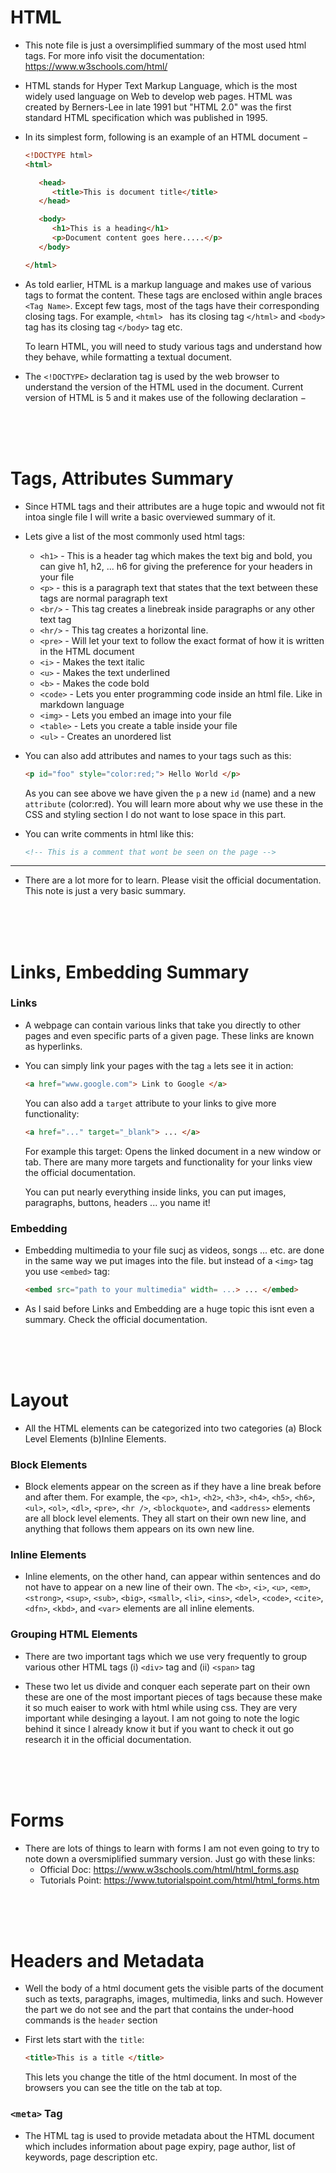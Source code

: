 # HTML

- This note file is just a oversimplified summary of the most used html tags. For more info visit the documentation: https://www.w3schools.com/html/

- HTML stands for Hyper Text Markup Language, which is the most widely used language on Web to develop web pages. HTML was created by Berners-Lee in late 1991 but "HTML 2.0" was the first standard HTML specification which was published in 1995. 

- In its simplest form, following is an example of an HTML document −
  ```html
  <!DOCTYPE html>
  <html>

     <head>
        <title>This is document title</title>
     </head>

     <body>
        <h1>This is a heading</h1>
        <p>Document content goes here.....</p>
     </body>

  </html>
  ```

- As told earlier, HTML is a markup language and makes use of various tags to format the content. These tags are enclosed within angle braces `<Tag Name>`. Except few tags, most of the tags have their corresponding closing tags. For example, `<html> ` has its closing tag `</html>` and `<body>` tag has its closing tag `</body>` tag etc.
  
  To learn HTML, you will need to study various tags and understand how they behave, while formatting a textual document.
  
- The `<!DOCTYPE>` declaration tag is used by the web browser to understand the version of the HTML used in the document. Current version of HTML is 5 and it makes use of the following declaration −

<br>
<br>
<br>

# Tags, Attributes Summary 

- Since HTML tags and their attributes are a huge topic and wwould not fit intoa single file I will write a basic overviewed summary of it.

- Lets give a list of the most commonly used html tags:
  - `<h1>` - This is a header tag which makes the text big and bold, you can give h1, h2, ... h6 for giving the preference for your headers in your file
  - `<p>` - this is a paragraph text that states that the text between these tags are normal paragraph text
  - `<br/>` - This tag creates a linebreak inside paragraphs or any other text tag
  - `<hr/>` - This tag creates a horizontal line. 
  - `<pre>` - Will let your text to follow the exact format of how it is written in the HTML document
  - `<i>` - Makes the text italic
  - `<u>` - Makes the text underlined
  - `<b>` - Makes the code bold
  - `<code>` - Lets you enter programming code inside an html file. Like in markdown language
  - `<img>` - Lets you embed an image into your file
  - `<table>` - Lets you create a table inside your file
  - `<ul>` - Creates an unordered list
  
- You can also add attributes and names to your tags such as this:
  ```html
  <p id="foo" style="color:red;"> Hello World </p>
  ```
  As you can see above we have given the `p` a new `id` (name) and a new `attribute` (color:red). You will learn more about why we use these in the CSS and styling section I do not want to lose space in this part.
  
- You can write comments in html like this:
  ```html
  <!-- This is a comment that wont be seen on the page -->
  ```
  
---

- There are a lot more for to learn. Please visit the official documentation. This note is just a very basic summary.
  
<br>
<br>
<br>

# Links, Embedding Summary

### Links

- A webpage can contain various links that take you directly to other pages and even specific parts of a given page. These links are known as hyperlinks.

- You can simply link your pages with the tag `a` lets see it in action:
  ```html
  <a href="www.google.com"> Link to Google </a>
  ```
  You can also add a `target` attribute to your links to give more functionality:
  ```html
  <a href="..." target="_blank"> ... </a>
  ```
  For example this target: Opens the linked document in a new window or tab. There are many more targets and functionality for your links view the official documentation.
  
  You can put nearly everything inside links, you can put images, paragraphs, buttons, headers ... you name it!

### Embedding

- Embedding multimedia to your file sucj as videos, songs ... etc. are done in the same way we put images into the file. but instead of a `<img>` tag you use `<embed>` tag:
  ```html
  <embed src="path to your multimedia" width= ...> ... </embed>
  ```

- As I said before Links and Embedding are a huge topic this isnt even a summary. Check the official documentation.

<br>
<br>
<br>

# Layout 

- All the HTML elements can be categorized into two categories (a) Block Level Elements (b)Inline Elements.

### Block Elements

- Block elements appear on the screen as if they have a line break before and after them. For example, the `<p>`, `<h1>`, `<h2>`, `<h3>`, `<h4>`, `<h5>`, `<h6>`, `<ul>`, `<ol>`, `<dl>`, `<pre>`, `<hr />`, `<blockquote>`, and `<address>` elements are all block level elements. They all start on their own new line, and anything that follows them appears on its own new line.

### Inline Elements

- Inline elements, on the other hand, can appear within sentences and do not have to appear on a new line of their own. The `<b>`, `<i>`, `<u>`, `<em>`, `<strong>`, `<sup>`, `<sub>`, `<big>`, `<small>`, `<li>`, `<ins>`, `<del>`, `<code>`, `<cite>`, `<dfn>`, `<kbd>`, and `<var>` elements are all inline elements.

### Grouping HTML Elements

- There are two important tags which we use very frequently to group various other HTML tags (i) `<div>` tag and (ii) `<span>` tag

- These two let us divide and conquer each seperate part on their own these are one of the most important pieces of tags because these make it so much eaiser to work with html while using css. They are very important while desinging  a layout. I am not going to note the logic behind it since I already know it but if you want to check it out go research it in the official documentation.

<br>
<br>
<br>

# Forms

- There are lots of things to learn with forms I am not even going to try to note down a oversmiplified summary version. Just go with these links:
  - Official Doc: https://www.w3schools.com/html/html_forms.asp
  - Tutorials Point: https://www.tutorialspoint.com/html/html_forms.htm

<br>
<br>
<br>

# Headers and Metadata

- Well the body of a html document gets the visible parts of the document such as texts, paragraphs, images, multimedia, links and such. However the part we do not see and the part that contains the under-hood commands is the `header` section

- First lets start with the `title`:
  ```html
  <title>This is a title </title>
  ```
  This lets you change the title of the html document. In most of the browsers you can see the title on the tab at top.

### `<meta>` Tag

- The HTML <meta> tag is used to provide metadata about the HTML document which includes information about page expiry, page author, list of keywords, page description etc.
































